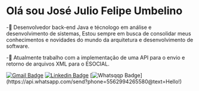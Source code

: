 

  # Olá sou José Julio Felipe Umbelino
  
-🧔 Desenvolvedor back-end Java e técnologo em análise e desenvolvimento de sistemas, Estou sempre em busca de consolidar meus conhecimentos e novidades do mundo da arquitetura e desenvolvimento de software.

-🤵 Atualmente trabalho com a implementação de uma API para o envio e retorno de arquivos XML para o ESOCIAL.

[![Gmail Badge](https://img.shields.io/badge/-Gmail-c14438?style=flat-square&logo=Gmail&logoColor=white&link=mailto:josejulioumbelino.dev@gmail.com)](mailto:josejulioumbelino.dev@gmail.com)
[![Linkedin Badge](https://img.shields.io/badge/-LinkedIn-blue?style=flat-square&logo=Linkedin&logoColor=white&link=https://www.linkedin.com/in/jos%C3%A9-julio-umbelino-57264b209/)](https://www.linkedin.com/in/jos%C3%A9-julio-umbelino-57264b209/)
[![Whatsqqp Badge](https://img.shields.io/badge/-Whatsapp-4CA143?style=flat-square&labelColor=4C143&logo=whatsapp@logoColor=white&link=https://api.whatsapp.com/send?phone=5562994265580text=Hello!)](https://api.whatsapp.com/send?phone=5562994265580@text=Hello!)
